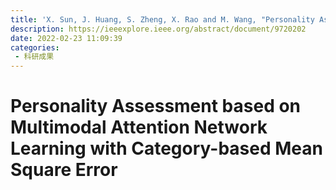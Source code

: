 ```yaml
---
title: 'X. Sun, J. Huang, S. Zheng, X. Rao and M. Wang, "Personality Assessment Based on Multimodal Attention Network Learning With Category-Based Mean Square Error," in IEEE Transactions on Image Processing, vol. 31, pp. 2162-2174, 2022, doi: 10.1109/TIP.2022.3152049.'
description: https://ieeexplore.ieee.org/abstract/document/9720202
date: 2022-02-23 11:09:39
categories:
 - 科研成果
---
```

# Personality Assessment based on Multimodal Attention Network Learning with Category-based Mean Square Error